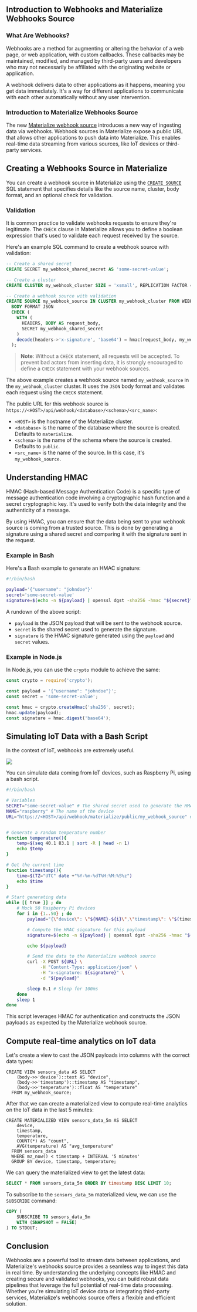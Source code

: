 ## Introduction to Webhooks and Materialize Webhooks Source

### What Are Webhooks?

Webhooks are a method for augmenting or altering the behavior of a web page, or web application, with custom callbacks. These callbacks may be maintained, modified, and managed by third-party users and developers who may not necessarily be affiliated with the originating website or application.

A webhook delivers data to other applications as it happens, meaning you get data immediately. It's a way for different applications to communicate with each other automatically without any user intervention.

### Introduction to Materialize Webhooks Source

The new [Materialize webhook source](https://materialize.com/docs/sql/create-source/webhook) introduces a new way of ingesting data via webhooks. Webhook sources in Materialize expose a public URL that allows other applications to push data into Materialize. This enables real-time data streaming from various sources, like IoT devices or third-party services.

## Creating a Webhooks Source in Materialize

You can create a webhook source in Materialize using the [`CREATE SOURCE`](https://materialize.com/docs/sql/create-source/) SQL statement that specifies details like the source name, cluster, body format, and an optional check for validation.

### Validation

It is common practice to validate webhooks requests to ensure they're legitimate. The `CHECK` clause in Materialize allows you to define a boolean expression that's used to validate each request received by the source.

Here's an example SQL command to create a webhook source with validation:

```sql
-- Create a shared secret
CREATE SECRET my_webhook_shared_secret AS 'some-secret-value';

-- Create a cluster
CREATE CLUSTER my_webhook_cluster SIZE = 'xsmall', REPLICATION FACTOR = 1;

-- Create a webhook source with validation
CREATE SOURCE my_webhook_source IN CLUSTER my_webhook_cluster FROM WEBHOOK
  BODY FORMAT JSON
  CHECK (
    WITH (
      HEADERS, BODY AS request_body,
      SECRET my_webhook_shared_secret
    )
    decode(headers->'x-signature', 'base64') = hmac(request_body, my_webhook_shared_secret, 'sha256')
  );

```

> **Note**: Without a `CHECK` statement, all requests will be accepted. To prevent bad actors from inserting data, it is strongly encouraged to define a `CHECK` statement with your webhook sources.

The above example creates a webhook source named `my_webhook_source` in the `my_webhook_cluster` cluster. It uses the `JSON` body format and validates each request using the `CHECK` statement.

The public URL for this webhook source is `https://<HOST>/api/webhook/<database>/<schema>/<src_name>`:
- `<HOST>` is the hostname of the Materialize cluster.
- `<database>` is the name of the database where the source is created. Defaults to `materialize`.
- `<schema>` is the name of the schema where the source is created. Defaults to `public`.
- `<src_name>` is the name of the source. In this case, it's `my_webhook_source`.


## Understanding HMAC

HMAC (Hash-based Message Authentication Code) is a specific type of message authentication code involving a cryptographic hash function and a secret cryptographic key. It's used to verify both the data integrity and the authenticity of a message.

By using HMAC, you can ensure that the data being sent to your webhook source is coming from a trusted source. This is done by generating a signature using a shared secret and comparing it with the signature sent in the request.

### Example in Bash

Here's a Bash example to generate an HMAC signature:

```bash
#!/bin/bash

payload='{"username": "johndoe"}'
secret='some-secret-value'
signature=$(echo -n ${payload} | openssl dgst -sha256 -hmac "${secret}" -binary | base64)
```

A rundown of the above script:

- `payload` is the JSON payload that will be sent to the webhook source.
- `secret` is the shared secret used to generate the signature.
- `signature` is the HMAC signature generated using the `payload` and `secret` values.

### Example in Node.js

In Node.js, you can use the `crypto` module to achieve the same:

```js
const crypto = require('crypto');

const payload = '{"username": "johndoe"}';
const secret = 'some-secret-value';

const hmac = crypto.createHmac('sha256', secret);
hmac.update(payload);
const signature = hmac.digest('base64');
```

## Simulating IoT Data with a Bash Script

In the context of IoT, webhooks are extremely useful.

![](https://imgur.com/EnW33xM.png)

You can simulate data coming from IoT devices, such as Raspberry Pi, using a bash script.

```bash
#!/bin/bash

# Variables
SECRET="some-secret-value" # The shared secret used to generate the HMAC signature
NAME="raspberry" # The name of the device
URL="https://<HOST>/api/webhook/materialize/public/my_webhook_source" # The URL of the webhook source


# Generate a random temperature number
function temperature(){
    temp=$(seq 40.1 83.1 | sort -R | head -n 1)
    echo $temp
}

# Get the current time
function timestamp(){
    time=$(TZ="UTC" date +"%Y-%m-%dT%H:%M:%S%z")
    echo $time
}

# Start generating data
while [[ true ]] ; do
    # Mock 50 Raspberry Pi devices
    for i in {1..50} ; do
        payload="{\"device\": \"${NAME}-${i}\",\"timestamp\": \"$(timestamp)\",\"temperature\": $(temperature)}"

        # Compute the HMAC signature for this payload
        signature=$(echo -n ${payload} | openssl dgst -sha256 -hmac "${SECRET}" -binary | base64)

        echo ${payload}

        # Send the data to the Materialize webhook source
        curl -X POST ${URL} \
             -H "Content-Type: application/json" \
             -H "x-signature: ${signature}" \
             -d "${payload}"

        sleep 0.1 # Sleep for 100ms
    done
    sleep 1
done
```

This script leverages HMAC for authentication and constructs the JSON payloads as expected by the Materialize webhook source.

## Compute real-time analytics on IoT data

Let's create a view to cast the JSON payloads into columns with the correct data types:

```
CREATE VIEW sensors_data AS SELECT
    (body->>'device')::text AS "device",
    (body->>'timestamp')::timestamp AS "timestamp",
    (body->>'temperature')::float AS "temperature"
  FROM my_webhook_source;
```

After that we can create a materialized view to compute real-time analytics on the IoT data in the last 5 minutes:

```
CREATE MATERIALIZED VIEW sensors_data_5m AS SELECT
    device,
    timestamp,
    temperature,
    COUNT(*) AS "count",
    AVG(temperature) AS "avg_temperature"
  FROM sensors_data
  WHERE mz_now() < timestamp + INTERVAL '5 minutes'
  GROUP BY device, timestamp, temperature;
```

We can query the materialized view to get the latest data:

```sql
SELECT * FROM sensors_data_5m ORDER BY timestamp DESC LIMIT 10;
```

To subscribe to the `sensors_data_5m` materialized view, we can use the `SUBSCRIBE` command:

```sql
COPY (
    SUBSCRIBE TO sensors_data_5m 
    WITH (SNAPSHOT = FALSE)
) TO STDOUT;
```

## Conclusion

Webhooks are a powerful tool to stream data between applications, and Materialize's webhooks source provides a seamless way to ingest this data in real time. By understanding the underlying concepts like HMAC and creating secure and validated webhooks, you can build robust data pipelines that leverage the full potential of real-time data processing. Whether you're simulating IoT device data or integrating third-party services, Materialize's webhooks source offers a flexible and efficient solution.
